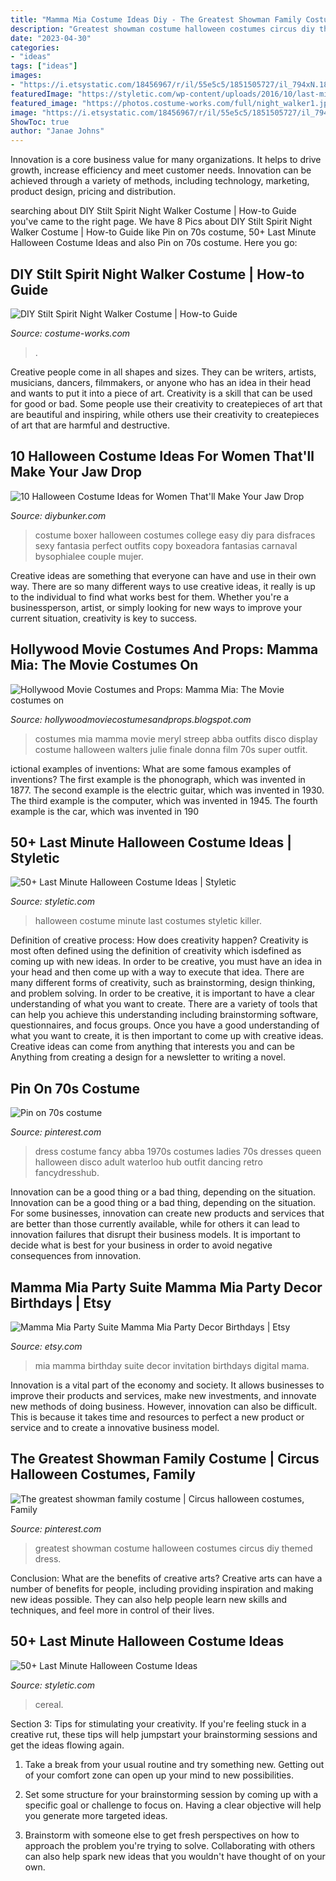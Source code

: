 ```yaml
---
title: "Mamma Mia Costume Ideas Diy - The Greatest Showman Family Costume"
description: "Greatest showman costume halloween costumes circus diy themed dress"
date: "2023-04-30"
categories:
- "ideas"
tags: ["ideas"]
images:
- "https://i.etsystatic.com/18456967/r/il/55e5c5/1851505727/il_794xN.1851505727_ttuc.jpg"
featuredImage: "https://styletic.com/wp-content/uploads/2016/10/last-minute-halloween-costumes/44-last-minute-halloween-costume-ideas-1.jpg"
featured_image: "https://photos.costume-works.com/full/night_walker1.jpg"
image: "https://i.etsystatic.com/18456967/r/il/55e5c5/1851505727/il_794xN.1851505727_ttuc.jpg"
ShowToc: true
author: "Janae Johns"
---
```



Innovation is a core business value for many organizations. It helps to drive growth, increase efficiency and meet customer needs. Innovation can be achieved through a variety of methods, including technology, marketing, product design, pricing and distribution.

	

		
searching about DIY Stilt Spirit Night Walker Costume | How-to Guide you've came to the right page. We have 8 Pics about DIY Stilt Spirit Night Walker Costume | How-to Guide like Pin on 70s costume, 50+ Last Minute Halloween Costume Ideas and also Pin on 70s costume. Here you go:
		
    
## DIY Stilt Spirit Night Walker Costume | How-to Guide

<img loading=lazy src="https://photos.costume-works.com/full/night_walker1.jpg" onerror="this.onerror=null;this.src='https://tse3.mm.bing.net/th?id=OIP.FyALtBS539F_3rDk1-CggAHaJ3&amp;pid=15.1';" alt="DIY Stilt Spirit Night Walker Costume | How-to Guide">

_Source: costume-works.com_

>. 

	

Creative people come in all shapes and sizes. They can be writers, artists, musicians, dancers, filmmakers, or anyone who has an idea in their head and wants to put it into a piece of art. Creativity is a skill that can be used for good or bad. Some people use their creativity to createpieces of art that are beautiful and inspiring, while others use their creativity to createpieces of art that are harmful and destructive.

    
## 10 Halloween Costume Ideas For Women That&#039;ll Make Your Jaw Drop

<img loading=lazy src="http://www.diybunker.com/wp-content/uploads/2019/10/Boxer-Girl-Costume.jpg" onerror="this.onerror=null;this.src='https://tse4.mm.bing.net/th?id=OIP._6oEUaoY3K-XJFOHZROeZAHaHW&amp;pid=15.1';" alt="10 Halloween Costume Ideas for Women That&#039;ll Make Your Jaw Drop">

_Source: diybunker.com_

>costume boxer halloween costumes college easy diy para disfraces sexy fantasia perfect outfits copy boxeadora fantasias carnaval bysophialee couple mujer. 

	

Creative ideas are something that everyone can have and use in their own way. There are so many different ways to use creative ideas, it really is up to the individual to find what works best for them. Whether you're a businessperson, artist, or simply looking for new ways to improve your current situation, creativity is key to success.

    
## Hollywood Movie Costumes And Props: Mamma Mia: The Movie Costumes On

<img loading=lazy src="https://2.bp.blogspot.com/-kFXz7juyTGU/T6MOiOIeeJI/AAAAAAAArDo/7J80a1HJwDI/s1600/Meryl+Streep+mammamia+costumes.jpg" onerror="this.onerror=null;this.src='https://tse2.mm.bing.net/th?id=OIP.6v0WEqpddCoUdEq2sRWrzAHaK5&amp;pid=15.1';" alt="Hollywood Movie Costumes and Props: Mamma Mia: The Movie costumes on">

_Source: hollywoodmoviecostumesandprops.blogspot.com_

>costumes mia mamma movie meryl streep abba outfits disco display costume halloween walters julie finale donna film 70s super outfit. 

	

ictional examples of inventions: What are some famous examples of inventions?
The first example is the phonograph, which was invented in 1877. The second example is the electric guitar, which was invented in 1930. The third example is the computer, which was invented in 1945. The fourth example is the car, which was invented in 190
    
## 50+ Last Minute Halloween Costume Ideas | Styletic

<img loading=lazy src="https://styletic.com/wp-content/uploads/2016/10/last-minute-halloween-costumes/44-last-minute-halloween-costume-ideas-1.jpg" onerror="this.onerror=null;this.src='https://tse3.mm.bing.net/th?id=OIP.ekuE8xMVCE48PM0jkUygRgHaJ4&amp;pid=15.1';" alt="50+ Last Minute Halloween Costume Ideas | Styletic">

_Source: styletic.com_

>halloween costume minute last costumes styletic killer. 

	

Definition of creative process: How does creativity happen?
Creativity is most often defined using the definition of creativity which isdefined as coming up with new ideas. In order to be creative, you must have an idea in your head and then come up with a way to execute that idea. There are many different forms of creativity, such as brainstorming, design thinking, and problem solving.
In order to be creative, it is important to have a clear understanding of what you want to create. There are a variety of tools that can help you achieve this understanding including brainstorming software, questionnaires, and focus groups. Once you have a good understanding of what you want to create, it is then important to come up with creative ideas. Creative ideas can come from anything that interests you and can be Anything from creating a design for a newsletter to writing a novel.

    
## Pin On 70s Costume

<img loading=lazy src="https://i.pinimg.com/736x/6b/9d/58/6b9d5880adf55e2334d5129e5a89d213--adult-fancy-dress-ladies-fancy-dress.jpg" onerror="this.onerror=null;this.src='https://tse4.mm.bing.net/th?id=OIP.8hlA-uLarI3ww7iQKFBrcgHaJ3&amp;pid=15.1';" alt="Pin on 70s costume">

_Source: pinterest.com_

>dress costume fancy abba 1970s costumes ladies 70s dresses queen halloween disco adult waterloo hub outfit dancing retro fancydresshub. 

	

Innovation can be a good thing or a bad thing, depending on the situation.
Innovation can be a good thing or a bad thing, depending on the situation. For some businesses, innovation can create new products and services that are better than those currently available, while for others it can lead to innovation failures that disrupt their business models. It is important to decide what is best for your business in order to avoid negative consequences from innovation.

    
## Mamma Mia Party Suite Mamma Mia Party Decor Birthdays | Etsy

<img loading=lazy src="https://i.etsystatic.com/18456967/r/il/55e5c5/1851505727/il_794xN.1851505727_ttuc.jpg" onerror="this.onerror=null;this.src='https://tse1.mm.bing.net/th?id=OIP.VWxUwW3Aspdmvhe1qRypVwHaHa&amp;pid=15.1';" alt="Mamma Mia Party Suite Mamma Mia Party Decor Birthdays | Etsy">

_Source: etsy.com_

>mia mamma birthday suite decor invitation birthdays digital mama. 

	

Innovation is a vital part of the economy and society. It allows businesses to improve their products and services, make new investments, and innovate new methods of doing business. However, innovation can also be difficult. This is because it takes time and resources to perfect a new product or service and to create a innovative business model.

    
## The Greatest Showman Family Costume | Circus Halloween Costumes, Family

<img loading=lazy src="https://i.pinimg.com/736x/d1/4f/27/d14f272792985c6369c5ac279c04c148.jpg" onerror="this.onerror=null;this.src='https://tse1.mm.bing.net/th?id=OIP.4WuNzPB1vIrp4aZ8HoUhtQHaFj&amp;pid=15.1';" alt="The greatest showman family costume | Circus halloween costumes, Family">

_Source: pinterest.com_

>greatest showman costume halloween costumes circus diy themed dress. 

	

Conclusion: What are the benefits of creative arts?
Creative arts can have a number of benefits for people, including providing inspiration and making new ideas possible. They can also help people learn new skills and techniques, and feel more in control of their lives.

    
## 50+ Last Minute Halloween Costume Ideas

<img loading=lazy src="https://styletic.com/wp-content/uploads/2016/10/last-minute-halloween-costumes/44-last-minute-halloween-costume-ideas.jpg" onerror="this.onerror=null;this.src='https://tse4.mm.bing.net/th?id=OIP.3IKhmYUNBgYN4wVBxeOw9QHaLE&amp;pid=15.1';" alt="50+ Last Minute Halloween Costume Ideas">

_Source: styletic.com_

>cereal. 

	

Section 3: Tips for stimulating your creativity.
If you're feeling stuck in a creative rut, these tips will help jumpstart your brainstorming sessions and get the ideas flowing again.
1. Take a break from your usual routine and try something new. Getting out of your comfort zone can open up your mind to new possibilities.

2. Set some structure for your brainstorming session by coming up with a specific goal or challenge to focus on. Having a clear objective will help you generate more targeted ideas.

3. Brainstorm with someone else to get fresh perspectives on how to approach the problem you're trying to solve. Collaborating with others can also help spark new ideas that you wouldn't have thought of on your own.

